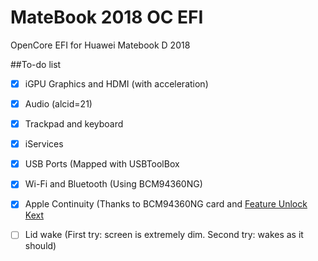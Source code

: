 # MateBook 2018 OC EFI
OpenCore EFI for Huawei Matebook D 2018

##To-do list

- [x] iGPU Graphics and HDMI (with acceleration)
- [x] Audio (alcid=21)
- [x] Trackpad and keyboard
- [x] iServices
- [x] USB Ports (Mapped with USBToolBox
- [x] Wi-Fi and Bluetooth (Using BCM94360NG)
- [x] Apple Continuity (Thanks to BCM94360NG card and [Feature Unlock Kext](https://github.com/acidanthera/FeatureUnlock)
- [ ] Lid wake (First try: screen is extremely dim. Second try: wakes as it should)



